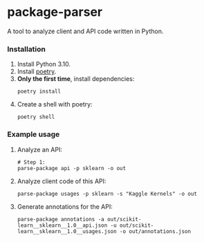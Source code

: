 # package-parser

A tool to analyze client and API code written in Python.

### Installation

1. Install Python 3.10.
2. Install [poetry](https://python-poetry.org/docs/master/#installation).
3. **Only the first time**, install dependencies:
    ```shell
    poetry install
    ```
4. Create a shell with poetry:
    ```shell
    poetry shell
    ```

### Example usage

1. Analyze an API:
    ```shell
    # Step 1:
    parse-package api -p sklearn -o out
    ```
2. Analyze client code of this API:
    ```shell
    parse-package usages -p sklearn -s "Kaggle Kernels" -o out
    ```
3. Generate annotations for the API:
   ```shell
   parse-package annotations -a out/scikit-learn__sklearn__1.0__api.json -u out/scikit-learn__sklearn__1.0__usages.json -o out/annotations.json
   ```
